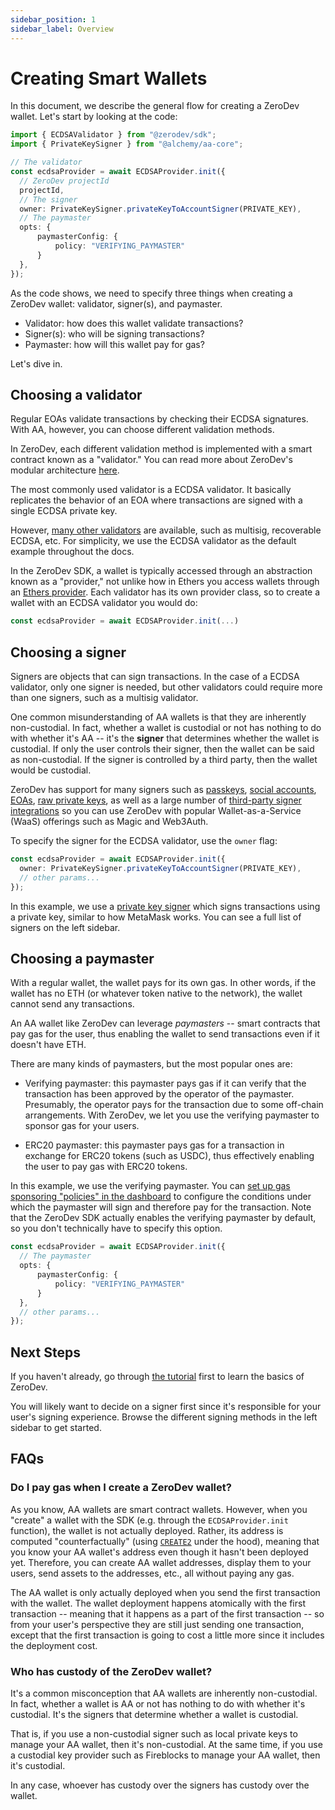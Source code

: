 ```yaml
---
sidebar_position: 1
sidebar_label: Overview
---
```


# Creating Smart Wallets

In this document, we describe the general flow for creating a ZeroDev wallet.  Let's start by looking at the code:

```typescript
import { ECDSAValidator } from "@zerodev/sdk";
import { PrivateKeySigner } from "@alchemy/aa-core";

// The validator
const ecdsaProvider = await ECDSAProvider.init({
  // ZeroDev projectId
  projectId,
  // The signer
  owner: PrivateKeySigner.privateKeyToAccountSigner(PRIVATE_KEY),
  // The paymaster
  opts: {
      paymasterConfig: {
          policy: "VERIFYING_PAYMASTER"
      }
  },
});
```

As the code shows, we need to specify three things when creating a ZeroDev wallet: validator, signer(s), and paymaster.

- Validator: how does this wallet validate transactions?
- Signer(s): who will be signing transactions?
- Paymaster: how will this wallet pay for gas?

Let's dive in.

## Choosing a validator

Regular EOAs validate transactions by checking their ECDSA signatures.  With AA, however, you can choose different validation methods.

In ZeroDev, each different validation method is implemented with a smart contract known as a "validator."  You can read more about ZeroDev's modular architecture [here](/extend-wallets/overview).

The most commonly used validator is a ECDSA validator.  It basically replicates the behavior of an EOA where transactions are signed with a single ECDSA private key.

However, [many other validators](https://github.com/zerodevapp/kernel/tree/main/src/validator) are available, such as multisig, recoverable ECDSA, etc.  For simplicity, we use the ECDSA validator as the default example throughout the docs.

In the ZeroDev SDK, a wallet is typically accessed through an abstraction known as a "provider," not unlike how in Ethers you access wallets through an [Ethers provider](https://docs.ethers.org/v5/api/providers/).  Each validator has its own provider class, so to create a wallet with an ECDSA validator you would do:

```typescript
const ecdsaProvider = await ECDSAProvider.init(...)
```

## Choosing a signer

Signers are objects that can sign transactions.  In the case of a ECDSA validator, only one signer is needed, but other validators could require more than one signers, such as a multisig validator.

One common misunderstanding of AA wallets is that they are inherently non-custodial.  In fact, whether a wallet is custodial or not has nothing to do with whether it's AA -- it's the **signer** that determines whether the wallet is custodial.  If only the user controls their signer, then the wallet can be said as non-custodial.  If the signer is controlled by a third party, then the wallet would be custodial.

ZeroDev has support for many signers such as [passkeys](/create-wallets/passkey), [social accounts](/create-wallets/social), [EOAs](/create-wallets/metamask), [raw private keys](/create-wallets/private-keys), as well as a large number of [third-party signer integrations](/category/integrations) so you can use ZeroDev with popular Wallet-as-a-Service (WaaS) offerings such as Magic and Web3Auth.

To specify the signer for the ECDSA validator, use the `owner` flag:

```typescript
const ecdsaProvider = await ECDSAProvider.init({
  owner: PrivateKeySigner.privateKeyToAccountSigner(PRIVATE_KEY),
  // other params...
});
```

In this example, we use a [private key signer](/create-wallets/private-keys) which signs transactions using a private key, similar to how MetaMask works.  You can see a full list of signers on the left sidebar.

## Choosing a paymaster

With a regular wallet, the wallet pays for its own gas.  In other words, if the wallet has no ETH (or whatever token native to the network), the wallet cannot send any transactions.

An AA wallet like ZeroDev can leverage *paymasters* -- smart contracts that pay gas for the user, thus enabling the wallet to send transactions even if it doesn't have ETH.

There are many kinds of paymasters, but the most popular ones are:

- Verifying paymaster: this paymaster pays gas if it can verify that the transaction has been approved by the operator of the paymaster.  Presumably, the operator pays for the transaction due to some off-chain arrangements.  With ZeroDev, we let you use the verifying paymaster to sponsor gas for your users.

- ERC20 paymaster: this paymaster pays gas for a transaction in exchange for ERC20 tokens (such as USDC), thus effectively enabling the user to pay gas with ERC20 tokens.

In this example, we use the verifying paymaster.  You can [set up gas sponsoring "policies" in the dashboard](/use-wallets/pay-gas-for-users) to configure the conditions under which the paymaster will sign and therefore pay for the transaction.  Note that the ZeroDev SDK actually enables the verifying paymaster by default, so you don't technically have to specify this option.

```typescript
const ecdsaProvider = await ECDSAProvider.init({
  // The paymaster
  opts: {
      paymasterConfig: {
          policy: "VERIFYING_PAYMASTER"
      }
  },
  // other params...
});
```

## Next Steps

If you haven't already, go through [the tutorial](https://docs.zerodev.app/getting-started) first to learn the basics of ZeroDev.

You will likely want to decide on a signer first since it's responsible for your user's signing experience.  Browse the different signing methods in the left sidebar to get started.

## FAQs

### Do I pay gas when I create a ZeroDev wallet?

As you know, AA wallets are smart contract wallets.  However, when you "create" a wallet with the SDK (e.g. through the `ECDSAProvider.init` function), the wallet is not actually deployed.  Rather, its address is computed "counterfactually" (using [`CREATE2`](https://docs.openzeppelin.com/cli/2.8/deploying-with-create2) under the hood), meaning that you know your AA wallet's address even though it hasn't been deployed yet.  Therefore, you can create AA wallet addresses, display them to your users, send assets to the addresses, etc., all without paying any gas.

The AA wallet is only actually deployed when you send the first transaction with the wallet.  The wallet deployment happens atomically with the first transaction -- meaning that it happens as a part of the first transaction -- so from your user's perspective they are still just sending one transaction, except that the first transaction is going to cost a little more since it includes the deployment cost.

### Who has custody of the ZeroDev wallet?

It's a common misconception that AA wallets are inherently non-custodial.  In fact, whether a wallet is AA or not has nothing to do with whether it's custodial.  It's the signers that determine whether a wallet is custodial.

That is, if you use a non-custodial signer such as local private keys to manage your AA wallet, then it's non-custodial.  At the same time, if you use a custodial key provider such as Fireblocks to manage your AA wallet, then it's custodial.

In any case, whoever has custody over the signers has custody over the wallet.